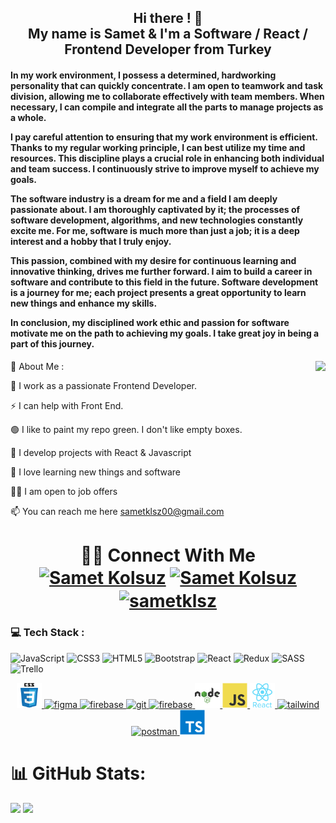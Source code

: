 <h2 align="center"> Hi there !  👋 </br> My name is Samet & I'm a Software / React / Frontend Developer from Turkey</h2>
<h4>In my work environment, I possess a determined, hardworking personality that can quickly concentrate. I am open to teamwork and task division, allowing me to collaborate effectively with team members. When necessary, I can compile and integrate all the parts to manage projects as a whole.

I pay careful attention to ensuring that my work environment is efficient. Thanks to my regular working principle, I can best utilize my time and resources. This discipline plays a crucial role in enhancing both individual and team success. I continuously strive to improve myself to achieve my goals.

The software industry is a dream for me and a field I am deeply passionate about. I am thoroughly captivated by it; the processes of software development, algorithms, and new technologies constantly excite me. For me, software is much more than just a job; it is a deep interest and a hobby that I truly enjoy.

This passion, combined with my desire for continuous learning and innovative thinking, drives me further forward. I aim to build a career in software and contribute to this field in the future. Software development is a journey for me; each project presents a great opportunity to learn new things and enhance my skills.

In conclusion, my disciplined work ethic and passion for software motivate me on the path to achieving my goals. I take great joy in being a part of this journey.</h4>

<img  align="right" height="150" src="https://tenor.com/tr/view/meditation-work-hard-work-developer-minimalism-gif-14112646"/>

<div align = "left" >

💫 About Me :
 
🔭 I work as a passionate Frontend Developer.

⚡ I can help with Front End.

🟢 I like to paint my repo green. I don't like empty boxes.

🔮 I develop projects with React & Javascript

🤭 I love learning new things and software

🤝🏻 I am open to job offers

📫 You can reach me here  sametklsz00@gmail.com

</div>

<h1 align="center">🤝🏻 Connect With Me </br> 
<a href="https://www.linkedin.com/in/samet-kolsuz-72b2b5297/" target="blank"><img align="center" src="https://raw.githubusercontent.com/rahuldkjain/github-profile-readme-generator/master/src/images/icons/Social/linked-in-alt.svg" alt="Samet Kolsuz" height="30" width="40" /></a>
<a href="https://x.com/KolsuzSame84878" target="blank"><img align="center" src="https://raw.githubusercontent.com/rahuldkjain/github-profile-readme-generator/master/src/images/icons/Social/twitter.svg" alt="Samet Kolsuz" height="30" width="40" /></a>
<a href="https://www.instagram.com/sametkolsuz_1409/" target="blank"><img align="center" src="https://raw.githubusercontent.com/rahuldkjain/github-profile-readme-generator/master/src/images/icons/Social/instagram.svg" alt="sametklsz" height="30" width="40" /></a>
</h1>

###  💻  Tech Stack :

  ![JavaScript](https://img.shields.io/badge/javascript-%23323330.svg?style=for-the-badge&logo=javascript&logoColor=%23F7DF1E) ![CSS3](https://img.shields.io/badge/css3-%231572B6.svg?style=for-the-badge&logo=css3&logoColor=white) ![HTML5](https://img.shields.io/badge/html5-%23E34F26.svg?style=for-the-badge&logo=html5&logoColor=white) ![Bootstrap](https://img.shields.io/badge/bootstrap-%238511FA.svg?style=for-the-badge&logo=bootstrap&logoColor=white) ![React](https://img.shields.io/badge/react-%2320232a.svg?style=for-the-badge&logo=react&logoColor=%2361DAFB) ![Redux](https://img.shields.io/badge/redux-%23593d88.svg?style=for-the-badge&logo=redux&logoColor=white) ![SASS](https://img.shields.io/badge/SASS-hotpink.svg?style=for-the-badge&logo=SASS&logoColor=white) ![Trello](https://img.shields.io/badge/Trello-%23026AA7.svg?style=for-the-badge&logo=Trello&logoColor=white) 
 <p align="center"> <a href="https://www.w3schools.com/css/" target="_blank" rel="noreferrer"> <img src="https://raw.githubusercontent.com/devicons/devicon/master/icons/css3/css3-original-wordmark.svg" alt="css3" width="40" height="40"/> </a> <a href="https://www.figma.com/" target="_blank" rel="noreferrer"> <img src="https://www.vectorlogo.zone/logos/figma/figma-icon.svg" alt="figma" width="40" height="40"/> </a> <a href="https://firebase.google.com/" target="_blank" rel="noreferrer"> <img src="https://www.vectorlogo.zone/logos/firebase/firebase-icon.svg" alt="firebase" width="40" height="40"/> </a> <a href="https://git-scm.com/" target="_blank" rel="noreferrer"> <img src="https://www.vectorlogo.zone/logos/git-scm/git-scm-icon.svg" alt="git" width="40" height="40"/> </a> <a href="https://firebase.google.com/" target="_blank" rel="noreferrer"> <img src="https://www.vectorlogo.zone/logos/firebase/firebase-icon.svg" alt="firebase" width="40" height="40"/> </a>    <a href="https://nodejs.org" target="_blank" rel="noreferrer"> <img src="https://raw.githubusercontent.com/devicons/devicon/master/icons/nodejs/nodejs-original-wordmark.svg" alt="nodejs" width="40" height="40"/> </a> 
  <a href="https://developer.mozilla.org/en-US/docs/Web/JavaScript" target="_blank" rel="noreferrer"> <img src="https://raw.githubusercontent.com/devicons/devicon/master/icons/javascript/javascript-original.svg" alt="javascript" width="40" height="40"/> </a> 
  <a href="https://www.photoshop.com/en" target="_blank" rel="noreferrer">  <img src="https://raw.githubusercontent.com/devicons/devicon/master/icons/react/react-original-wordmark.svg" alt="react" width="40" height="40"/> </a> <a href="https://tailwindcss.com/" target="_blank" rel="noreferrer"> <img src="https://www.vectorlogo.zone/logos/tailwindcss/tailwindcss-icon.svg" alt="tailwind" width="40" height="40"/> </a>  <a href="https://postman.com" target="_blank" rel="noreferrer"> <img src="https://www.vectorlogo.zone/logos/getpostman/getpostman-icon.svg" alt="postman" width="40" height="40"/> </a> <a href="https://www.typescriptlang.org/" target="_blank" rel="noreferrer"> <img src="https://raw.githubusercontent.com/devicons/devicon/master/icons/typescript/typescript-original.svg" alt="typescript" width="40" height="40"/> </a>  </p>
 
 # 📊 GitHub Stats:
![](https://github-readme-streak-stats.herokuapp.com/?user=samet-kolsuz&theme=nightowl&hide_border=false) 
![](https://github-readme-stats.vercel.app/api/top-langs/?username=samet-kolsuz&theme=nightowl&hide_border=false&include_all_commits=true&count_private=true&layout=compact)



